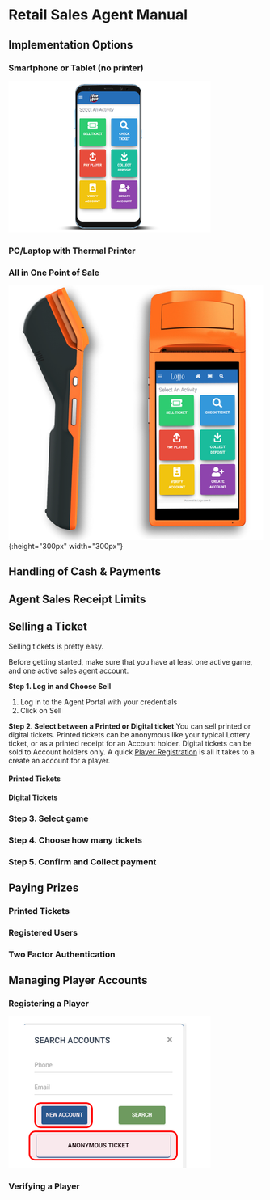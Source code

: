 <!-- TITLE: Retail Sales Agents Guide -->
<!-- SUBTITLE: A complete guide to selling tickets and paying prizes -->

# Retail Sales Agent Manual
## 	Implementation Options
### Smartphone or Tablet (no printer)

![Device Screenshots](/uploads/device-screenshots.png)

### PC/Laptop with Thermal Printer
### All in One Point of Sale 

![](/uploads/600-x-600.png){:height="300px" width="300px"}
## Handling of Cash & Payments
## Agent Sales Receipt Limits
## Selling a Ticket
Selling tickets is pretty easy.

Before getting started, make sure that you have at least one active game, and one active sales agent account. 

**Step 1. Log in and Choose Sell**
1. Log in to the Agent Portal with your credentials
2. Click on Sell

**Step 2. Select between a Printed or Digital ticket**
You can sell printed or digital tickets. 
Printed tickets can be anonymous like your typical Lottery ticket, or as a printed receipt for an Account holder.
Digital tickets can be sold to Account holders only. A quick [Player Registration](/retail-sales-agents#registering-a-player) is all it takes to a create an account for a player.

#### Printed Tickets

#### Digital Tickets

### Step 3. Select  game

### Step 4. Choose how many tickets

### Step 5. Confirm and Collect payment

## Paying Prizes
### Printed Tickets
### Registered Users
### Two Factor Authentication

## Managing Player Accounts
### Registering a Player

![New Account](/uploads/new-account.png "New Account")
### Verifying a Player
